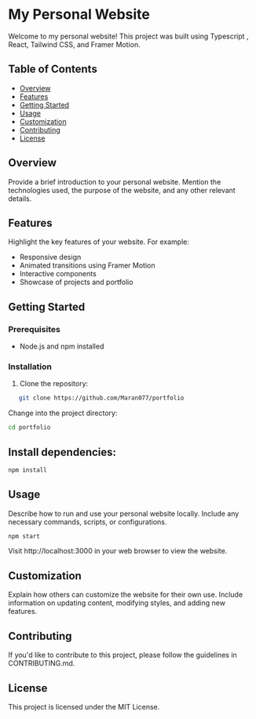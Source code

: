 # My Personal Website

Welcome to my personal website! This project was built using Typescript , React, Tailwind CSS, and Framer Motion.

## Table of Contents

- [Overview](#overview)
- [Features](#features)
- [Getting Started](#getting-started)
- [Usage](#usage)
- [Customization](#customization)
- [Contributing](#contributing)
- [License](#license)

## Overview

Provide a brief introduction to your personal website. Mention the technologies used, the purpose of the website, and any other relevant details.

## Features

Highlight the key features of your website. For example:

- Responsive design
- Animated transitions using Framer Motion
- Interactive components
- Showcase of projects and portfolio

## Getting Started

### Prerequisites

- Node.js and npm installed

### Installation

1. Clone the repository:

```bash
   git clone https://github.com/Maran077/portfolio
```

Change into the project directory:

```bash
cd portfolio
```

## Install dependencies:

```bash
npm install
```

## Usage

Describe how to run and use your personal website locally. Include any necessary commands, scripts, or configurations.

```bash
npm start
```

Visit http://localhost:3000 in your web browser to view the website.

## Customization

Explain how others can customize the website for their own use. Include information on updating content, modifying styles, and adding new features.

## Contributing

If you'd like to contribute to this project, please follow the guidelines in CONTRIBUTING.md.

## License

This project is licensed under the MIT License.
